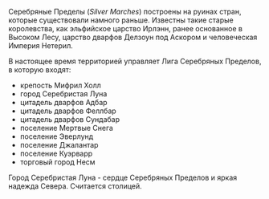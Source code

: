Серебряные Пределы (*Silver Marches*) построены на руинах стран, которые существовали намного раньше. Известны такие старые королевства, как эльфийское царство Ирлэнн, ранее основанное в Высоком Лесу, царство дварфов Делзоун под Аскором и человеческая Империя Нетерил.

В настоящее время территорией управляет Лига Серебряных Пределов, в которую входят:
- крепость Мифрил Холл
- город Серебристая Луна
- цитадель дварфов Адбар
- цитадель дварфов Феллбар
- цитадель дварфов Сундабар
- поселение Мертвые Снега
- поселение Эверлунд
- поселение Джалантар
- поселение Куэрварр
- торговый город Несм

Город Серебристая Луна - сердце Серебряных Пределов и яркая надежда Севера. Считается столицей.